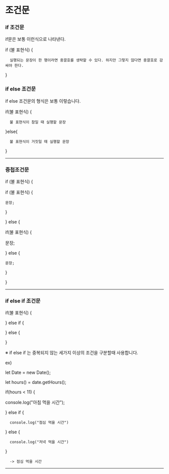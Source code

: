 # 조건문

### if 조건문

if문은 보통 이런식으로 나타낸다.

if (불 표현식) {

      실행되는 문장이 한 행이라면 중괄호를 생략할 수 있다. 하지만 그렇지 않다면 중괄호로 감싸야 한다.

}

### if else 조건문

if else 조건문의 형식은 보통 이렇습니다.

if(불 표현식) {

      불 표현식이 참일 때 실행할 문장

}else{

      불 표현식이 거짓일 때 실행할 문장

}
  
<hr />

### 중첩조건문

if (불 표현식) {

if (불 표현식) {

    문장;

}

} else {

if(불 표현식) {

  문장;

} else {

    문장;

  }

}

<hr />

### if else if 조건문

if(불 표현식) {
  
} else if {
  
 } else {
  
 }
 
※ if else if 는 중복되지 않는 세가지 이상의 조건을 구분할때 사용합니다.

ex)

 let Date = new Date();
 
 let hours() = date.getHours();
 
 if(hours < 11) {
 
  console.log("아침 먹을 시간");
 
 } else if {
  
      console.log("점심 먹을 시간")
 
 } else {
 
      console.log("저녁 먹을 시간")
 
 }
 
      -> 점심 먹을 시간

<hr />

